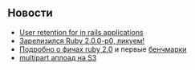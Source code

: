 ## Новости

* [User retention for in rails applications](http://ninjasandrobots.com/cohort-analysis-user-retention-in-a-rails-application)
* [Зарелизился Ruby 2.0.0-p0, ликуем!](http://www.ruby-lang.org/en/news/2013/02/24/ruby-2-0-0-p0-is-released/)
* [Подробно о фичах ruby 2.0](http://blog.marc-andre.ca/2013/02/23/ruby-2-by-example/) и первые
  [бенчмарки](http://www.superpumpup.com/ruby-2-load-rails-twice-as-fast)
* [multipart аплоад на S3](http://blog.bitcast.io/post/43001057745/direct-multipart-uploads-to-s3-in-rails)
